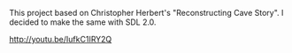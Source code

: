 This project based on Christopher Herbert's "Reconstructing Cave Story".
I decided to make the same with SDL 2.0.

http://youtu.be/IufkC1IRY2Q
